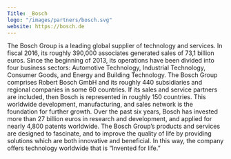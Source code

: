 ```yaml
---
Title: _Bosch
logo: "/images/partners/bosch.svg"
website: https://bosch.de
---
```


The Bosch Group is a leading global supplier of technology and services. In fiscal 2016, its roughly 390,000 associates generated sales of 73,1 billion euros. Since the beginning of 2013, its operations have been divided into four business sectors: Automotive Technology, Industrial Technology, Consumer Goods, and Energy and Building Technology. The Bosch Group comprises Robert Bosch GmbH and its roughly 440 subsidiaries and regional companies in some 60 countries. If its sales and service partners are included, then Bosch is represented in roughly 150 countries. This worldwide development, manufacturing, and sales network is the foundation for further growth. Over the past six years, Bosch has invested more than 27 billion euros in research and development, and applied for nearly 4,800 patents worldwide. The Bosch Group’s products and services are designed to fascinate, and to improve the quality of life by providing solutions which are both innovative and beneficial. In this way, the company offers technology worldwide that is “Invented for life.”
